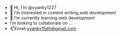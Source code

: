 - 👋 Hi, I’m @vyanky1227
- 👀 I’m interested in content writing,web development
- 🌱 I’m currently learning web development
- I’m looking to collaborate on ...
- 📫Email:vyanky15dh@gmail.com

<!---
vyanky1227/vyanky1227 is a ✨ special ✨ repository because its `README.md` (this file) appears on your GitHub profile.
You can click the Preview link to take a look at your changes.
--->
